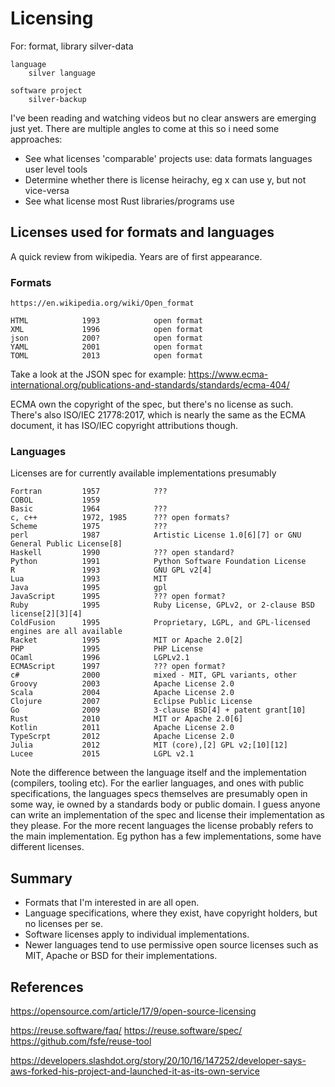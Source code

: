 
Licensing
=========

For:
	format, library
		silver-data

	language
		silver language

	software project
		silver-backup



I've been reading and watching videos but no clear answers are emerging just yet.
There are multiple angles to come at this so i need some approaches:

* See what licenses 'comparable' projects use:
	data formats
	languages
	user level tools
* Determine whether there is license heirachy, eg x can use y, but not vice-versa
* See what license most Rust libraries/programs use



Licenses used for formats and languages
---------------------------------------
A quick review from wikipedia. Years are of first appearance.


### Formats
	https://en.wikipedia.org/wiki/Open_format

	HTML			1993			open format
	XML				1996			open format
	json 			200?			open format
	YAML			2001			open format
	TOML			2013			open format

Take a look at the JSON spec for example:
	https://www.ecma-international.org/publications-and-standards/standards/ecma-404/

ECMA own the copyright of the spec, but there's no license as such.
There's also ISO/IEC 21778:2017, which is nearly the same as the ECMA document, it has ISO/IEC copyright attributions though.


### Languages

Licenses are for currently available implementations presumably

	Fortran			1957			???
	COBOL			1959
	Basic			1964			???
	c, c++			1972, 1985		??? open formats?
	Scheme			1975			???
	perl			1987			Artistic License 1.0[6][7] or GNU General Public License[8]
	Haskell			1990			??? open standard?
	Python			1991			Python Software Foundation License
	R				1993			GNU GPL v2[4]
	Lua				1993			MIT
	Java			1995			gpl
	JavaScript		1995			??? open format?
	Ruby			1995			Ruby License, GPLv2, or 2-clause BSD license[2][3][4]
	ColdFusion		1995			Proprietary, LGPL, and GPL-licensed engines are all available
	Racket			1995			MIT or Apache 2.0[2]
	PHP				1995			PHP License
	OCaml 			1996			LGPLv2.1
	ECMAScript		1997			??? open format?
	c#				2000			mixed - MIT, GPL variants, other
	Groovy			2003			Apache License 2.0
	Scala			2004			Apache License 2.0
	Clojure			2007			Eclipse Public License
	Go				2009			3-clause BSD[4] + patent grant[10]
	Rust			2010			MIT or Apache 2.0[6]
	Kotlin			2011			Apache License 2.0
	TypeScrpt		2012			Apache License 2.0
	Julia			2012			MIT (core),[2] GPL v2;[10][12]
	Lucee			2015			LGPL v2.1


Note the difference between the language itself and the implementation (compilers, tooling etc).
For the earlier languages, and ones with public specifications, the languages specs themselves are presumably open in some way, ie owned by a standards body or public domain.
I guess anyone can write an implementation of the spec and license their implementation as they please.
For the more recent languages the license probably refers to the main implementation.
Eg python has a few implementations, some have different licenses.


Summary
-------

* Formats that I'm interested in are all open.
* Language specifications, where they exist, have copyright holders, but no licenses per se.
* Software licenses apply to individual implementations.
* Newer languages tend to use permissive open source licenses such as MIT, Apache or BSD for their implementations.



References
----------

https://opensource.com/article/17/9/open-source-licensing


https://reuse.software/faq/
https://reuse.software/spec/
https://github.com/fsfe/reuse-tool


https://developers.slashdot.org/story/20/10/16/147252/developer-says-aws-forked-his-project-and-launched-it-as-its-own-service
